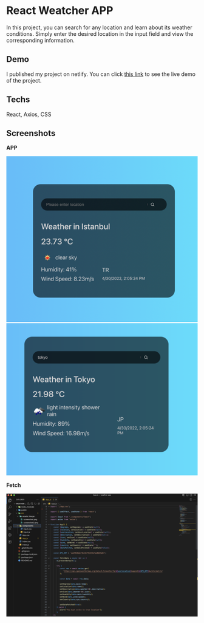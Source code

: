 # React Weatcher APP

In this project, you can search for any location and learn about its weather conditions. Simply enter the desired location in the input field and view the corresponding information.

## Demo

I published my project on netlify. You can click [this link](https://react-weatherapp-api.netlify.app/)
to see the live demo of the project.

## Techs

React, Axios, CSS

## Screenshots

**APP**

![App Screenshot](https://github.com/ramazandogna/weather-app/blob/main/src/assets/image/screenshot.png)
![App Screenshot](https://github.com/ramazandogna/weather-app/blob/main/src/assets/image/screenshot2.png)

**Fetch**

![App Screenshot](https://github.com/ramazandogna/weather-app/blob/main/src/assets/image/fetch-operation.png)
